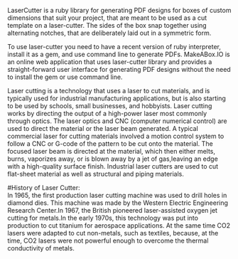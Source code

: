 LaserCutter is a ruby library for generating PDF designs for boxes of custom dimensions that suit your project, that are meant to be used as a cut template on a laser-cutter. The sides of the box snap together using alternating notches, that are deliberately laid out in a symmetric form.

To use laser-cutter you need to have a recent version of ruby interpreter, install it as a gem, and use command line to generate PDFs. MakeABox.IO is an online web application that uses laser-cutter library and provides a straight-forward user interface for generating PDF designs without the need to install the gem or use command line.

Laser cutting is a technology that uses a laser to cut materials, and is typically used for industrial manufacturing applications, but is also starting to be used by schools, small businesses, and hobbyists. Laser cutting works by directing the output of a high-power laser most commonly through optics. The laser optics and CNC (computer numerical control) are used to direct the material or the laser beam generated. A typical commercial laser for cutting materials involved a motion control system to follow a CNC or G-code of the pattern to be cut onto the material. The focused laser beam is directed at the material, which then either melts, burns, vaporizes away, or is blown away by a jet of gas,leaving an edge with a high-quality surface finish. Industrial laser cutters are used to cut flat-sheet material as well as structural and piping materials.

#History of Laser Cutter:  
In 1965, the first production laser cutting machine was used to drill holes in diamond dies. This machine was made by the Western Electric Engineering Research Center.In 1967, the British pioneered laser-assisted oxygen jet cutting for metals.In the early 1970s, this technology was put into production to cut titanium for aerospace applications. At the same time CO2 lasers were adapted to cut non-metals, such as textiles, because, at the time, CO2 lasers were not powerful enough to overcome the thermal conductivity of metals.